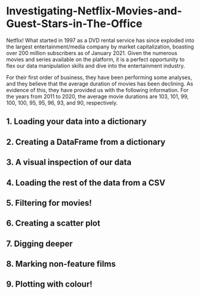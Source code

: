 # Investigating-Netflix-Movies-and-Guest-Stars-in-The-Office

Netflix! What started in 1997 as a DVD rental service has since exploded into the largest entertainment/media company by market capitalization, boasting over 200 million subscribers as of January 2021. Given the numerous movies and series available on the platform, it is a perfect opportunity to flex our data manipulation skills and dive into the entertainment industry. 

For their first order of business, they have been performing some analyses, and they believe that the average duration of movies has been declining. 
As evidence of this, they have provided us with the following information. For the years from 2011 to 2020, the average movie durations are 103, 101, 99, 100, 100, 95, 95, 96, 93, and 90, respectively.

## 1. Loading your data into a dictionary

## 2. Creating a DataFrame from a dictionary

## 3. A visual inspection of our data

## 4. Loading the rest of the data from a CSV

## 5. Filtering for movies!

## 6. Creating a scatter plot

## 7. Digging deeper

## 8. Marking non-feature films

## 9. Plotting with colour!


